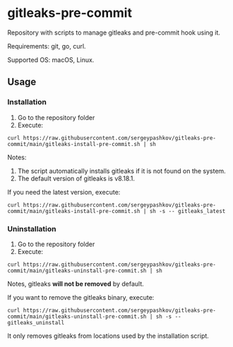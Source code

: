 # gitleaks-pre-commit
Repository with scripts to manage gitleaks and pre-commit hook using it.

Requirements: git, go, curl.

Supported OS: macOS, Linux.

## Usage ##

### Installation ###

1. Go to the repository folder
2. Execute:

```
curl https://raw.githubusercontent.com/sergeypashkov/gitleaks-pre-commit/main/gitleaks-install-pre-commit.sh | sh
```

Notes:
1. The script automatically installs gitleaks if it is not found on the system.
2. The default version of gitleaks is v8.18.1.

If you need the latest version, execute:

```
curl https://raw.githubusercontent.com/sergeypashkov/gitleaks-pre-commit/main/gitleaks-install-pre-commit.sh | sh -s -- gitleaks_latest
```

### Uninstallation ###

1. Go to the repository folder
2. Execute:

```
curl https://raw.githubusercontent.com/sergeypashkov/gitleaks-pre-commit/main/gitleaks-uninstall-pre-commit.sh | sh
```

Notes, gitleaks **will not be removed** by default.

If you want to remove the gitleaks binary, execute:

```
curl https://raw.githubusercontent.com/sergeypashkov/gitleaks-pre-commit/main/gitleaks-uninstall-pre-commit.sh | sh -s -- gitleaks_uninstall
```

It only removes gitleaks from locations used by the installation script.

